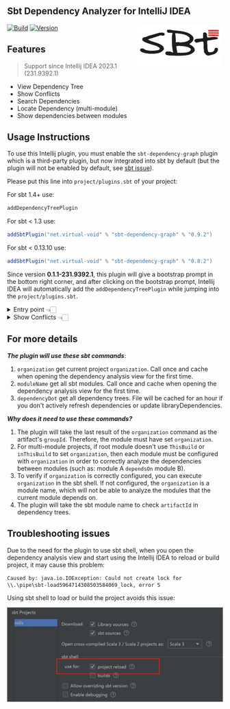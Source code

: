 Sbt Dependency Analyzer for IntelliJ IDEA
---------

<img src="./logo.png" width = "200" height = "100" alt="logo" align="right" />

[![Build](https://github.com/bitlap/intellij-sbt-dependency-analyzer/actions/workflows/ScalaCI.yml/badge.svg)](https://github.com/bitlap/intellij-sbt-dependency-analyzer/actions/workflows/ScalaCI.yml)
[![Version](https://img.shields.io/jetbrains/plugin/v/22427-sbt-dependency-analyzer?label=version)](https://plugins.jetbrains.com/plugin/22427-sbt-dependency-analyzer)

## Features

> Support since Intellij IDEA 2023.1 (231.9392.1)

- View Dependency Tree
- Show Conflicts
- Search Dependencies
- Locate Dependency (multi-module)
- Show dependencies between modules

## Usage Instructions

To use this Intellij plugin, you must enable the `sbt-dependency-graph` plugin which is a third-party plugin, but now integrated into sbt by default (but the plugin will not be enabled by default, see [sbt issue](https://github.com/sbt/sbt/pull/5880)).

Please put this line into `project/plugins.sbt` of your project:

For sbt 1.4+ use:
```scala
addDependencyTreePlugin
```

For sbt < 1.3 use:
```scala
addSbtPlugin("net.virtual-void" % "sbt-dependency-graph" % "0.9.2")
```

For sbt < 0.13.10 use:
```scala
addSbtPlugin("net.virtual-void" % "sbt-dependency-graph" % "0.8.2")
```

Since version **0.1.1-231.9392.1**, this plugin will give a bootstrap prompt in the bottom right corner, and after clicking on the bootstrap prompt, Intellij IDEA will automatically add the `addDependencyTreePlugin` while jumping into the `project/plugins.sbt`.

<details>
<summary>Entry point 👈🏻</summary>

![](./docs/gotoAnalyze1.jpg)

</details>


<details>
<summary>Show Conflicts 👈🏻</summary>

![](./docs/dependencyTreeConflicts.jpg)

</details>

## For more details

_**The plugin will use these sbt commands**_:
1. `organization` get current project `organization`. Call once and cache when opening the dependency analysis view for the first time.
2. `moduleName` get all sbt modules. Call once and cache when opening the dependency analysis view for the first time.
3. `dependencyDot` get all dependency trees. File will be cached for an hour if you don't actively refresh dependencies or update libraryDependencies.

_**Why does it need to use these commands?**_
1. The plugin will take the last result of the `organization` command as the artifact's `groupId`. Therefore, the module must have set `organization`.
2. For multi-module projects, if root module doesn't use `ThisBuild` or `inThisBuild` to set `organization`, then each module must be configured with `organization` in order to correctly analyze the dependencies between modules (such as: module A `dependsOn` module B).
3. To verify if `organization` is correctly configured, you can execute `organization` in the sbt shell. If not configured, the `organization` is a module name, which will not be able to analyze the modules that the current module depends on.
4. The plugin will take the sbt module name to check `artifactId` in dependency trees.

## Troubleshooting issues

Due to the need for the plugin to use sbt shell, when you open the dependency analysis view and start using the Intellij IDEA to reload or build project, it may cause this problem:
```
Caused by: java.io.IOException: Could not create lock for \\.\pipe\sbt-load5964714308503584069_lock, error 5
```
Using sbt shell to load or build the project avoids this issue:

![](docs/sbtShellUseForReload.jpg)